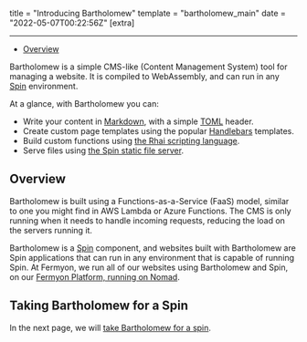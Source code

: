 title = "Introducing Bartholomew"
template = "bartholomew_main"
date = "2022-05-07T00:22:56Z"
[extra]

---

- [Overview](#overview)

Bartholomew is a simple CMS-like (Content Management System) tool for managing a
website. It is compiled to WebAssembly, and can run in any [Spin](https://developer.fermyon.com/spin)
environment.

At a glance, with Bartholomew you can:

- Write your content in [Markdown](https://www.markdownguide.org/), with a
simple [TOML](https://toml.io/en/) header.
- Create custom page templates using the popular [Handlebars](https://handlebarsjs.com/)
templates.
- Build custom functions using [the Rhai scripting language](https://rhai.rs/).
- Serve files using [the Spin static file server](https://github.com/fermyon/spin-fileserver).

## Overview

Bartholomew is built using a Functions-as-a-Service (FaaS) model, similar to
one you might find in AWS Lambda or Azure Functions. The CMS is only running when
it needs to handle incoming requests, reducing the load on the servers
running it.

Bartholomew is a [Spin](https://developer.fermyon.com/spin) component, and
websites built with Bartholomew are Spin applications that can run in any
environment that is capable of running Spin. At Fermyon, we run all of our
websites using Bartholomew and Spin, on our [Fermyon Platform, running on Nomad](https://www.fermyon.com/blog/spin-nomad).

## Taking Bartholomew for a Spin

In the next page, we will [take Bartholomew for a spin](./quickstart.md).
